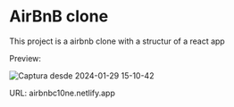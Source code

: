 # AirBnB clone

This project is a airbnb clone with a structur of a react app

Preview:


![Captura desde 2024-01-29 15-10-42](https://github.com/FacundoUG/airbnb_clone/assets/71556057/fb452b07-b1d3-43a0-badb-3fe3ebacfb7c)



URL: airbnbc10ne.netlify.app
